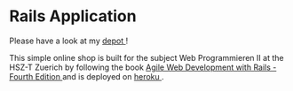 <h1>Rails Application</h1>

<p>Please have a look at my <a href="http://depot-hsz-t.heroku.com/products" target="_blank">depot </a>!</p>

<p>This simple online shop is built for the subject Web Programmieren II at the HSZ-T Zuerich by following the book <a href="http://pragprog.com/titles/rails4/agile-web-development-with-rails" target="_blank">Agile Web Development with Rails - Fourth Edition </a> and is deployed on <a href="http://heroku.com/" target="_bland">heroku </a> .</p>
